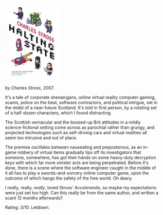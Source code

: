 <!--
.. title: Halting State
.. slug: halting-state
.. date: 2008-08-19 05:50:19-05:00
.. tags: Books,Fiction
.. link: 
.. description: 
.. type: text
-->


[![](/files/2008/08/halting-state.jpg "halting-state")](/files/2008/08/halting-state.jpg)

*by Charles Stross*, 2007.

It's a tale of corporate shenanigans, online virtual reality computer
gaming, scams, police on the beat, software contractors, and political
intrigue, set in the midst of a near-future Scotland. It's told in first
person, by a rotating set of a half-dozen characters, which I found
distracting.

The Scottish vernacular and the boozed-up Brit attitudes in a mildly
science-fictional setting come across as parochial rather than grungy,
and projected technologies such as self-driving cars and virtual
realities all seem too intrusive and out of place.

The premise oscillates between nauseating and preposterous, as an
in-game robbery of virtual items gradually tips off its investigators
that someone, somewhere, has got their hands on some heavy-duty
decryption keys with which far more sinister acts are being perpetrated.
Before it's done, there is a scene where the software engineer caught in
the middle of it all has to play a swords-and-sorcery online computer
game, upon the outcome of which hangs the safety of the free world. Oh
deary.

I really, really, *really*, loved Stross' *Accelerando*, so maybe my
expectations were just set too high. Can this really be from the same
author, and written a scant 12 months afterwards?

Rating: 3/10. Letdown.